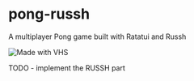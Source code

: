 # pong-russh

A multiplayer Pong game built with Ratatui and Russh

![Made with VHS](https://vhs.charm.sh/vhs-2CSdvliseNkRwZhnMGHs6d.gif)

TODO - implement the RUSSH part
